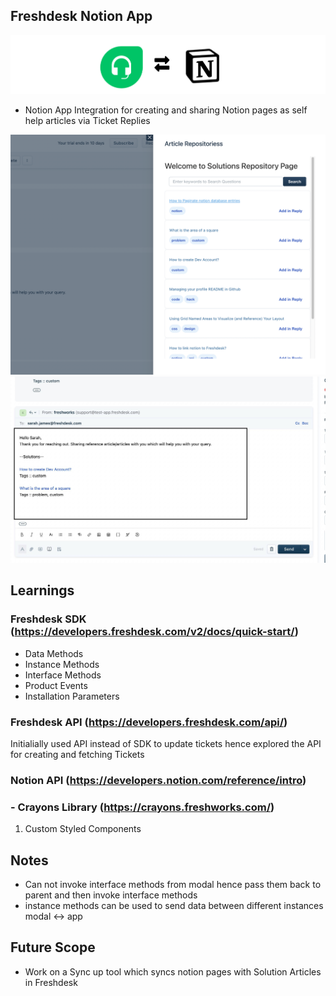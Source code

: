 ## Freshdesk Notion App

![Banner](./docs/banner3.png)

- Notion App Integration for creating and sharing Notion pages as self help articles via Ticket Replies

![screenshot-boards](./docs/app-snap2.png)
![Ticket](./docs/ticket-snap.jpg)

## Learnings 

### Freshdesk SDK (https://developers.freshdesk.com/v2/docs/quick-start/)

- Data Methods 
- Instance Methods 
- Interface Methods  
- Product Events 
- Installation Parameters 


### Freshdesk API  (https://developers.freshdesk.com/api/)
Initialially used API instead of SDK to update tickets hence explored the API for creating and fetching Tickets 

### Notion API (https://developers.notion.com/reference/intro)


### - Crayons Library (https://crayons.freshworks.com/)
1. Custom Styled Components 

## Notes 

- Can not invoke interface methods from modal hence pass them back to parent and then invoke interface methods 
- instance methods can be used to send data between different instances modal <-> app 

## Future Scope
- Work on a Sync up tool which syncs notion pages with Solution Articles in Freshdesk

